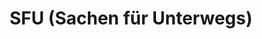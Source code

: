 ---
title: "SFU (Sachen für Unterwegs)"
url: /braunschweig/sfu-sachen-fuer-unterwegs-neue-strasse/
shop: Outdoor
---